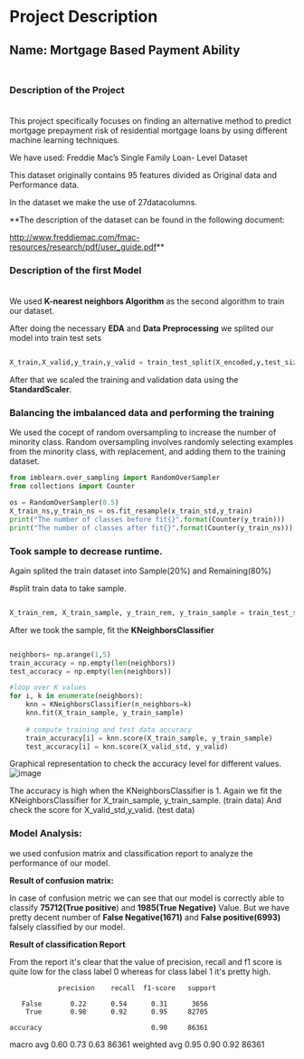 # **Project Description**

## **Name: Mortgage Based Payment Ability** <br><br>

### <b> Description of the Project </b><br><br>

This project specifically focuses on finding an alternative method to predict mortgage prepayment risk of residential mortgage loans by using different machine learning techniques.

We have used: Freddie Mac’s Single Family Loan- Level Dataset

This dataset originally contains 95 features divided as Original data and Performance data.

In the dataset we make the use of 27datacolumns.

**The description of the dataset can be found in the following document:


 http://www.freddiemac.com/fmac-resources/research/pdf/user_guide.pdf**

### <b> Description of the first Model </b><br><br>

We used **K-nearest neighbors Algorithm** as the second algorithm to train our dataset.

After doing the necessary **EDA** and **Data Preprocessing** we splited our model into train test sets 

```python

X_train,X_valid,y_train,y_valid = train_test_split(X_encoded,y,test_size= 0.2,random_state=0)

```
After that we scaled the training and validation data using the **StandardScaler**.

### **Balancing the imbalanced data and performing the training**<br>

We used the cocept of random oversampling to increase the number of minority class. Random oversampling involves randomly selecting examples from the minority class, with replacement, and adding them to the training dataset. 


``` python
from imblearn.over_sampling import RandomOverSampler
from collections import Counter

os = RandomOverSampler(0.5)
X_train_ns,y_train_ns = os.fit_resample(x_train_std,y_train)
print("The number of classes before fit{}".format(Counter(y_train)))
print("The number of classes after fit{}".format(Counter(y_train_ns)))

```

### Took sample to decrease runtime.
Again splited the train dataset into Sample(20%) and Remaining(80%)

#split train data to take sample.
```python

X_train_rem, X_train_sample, y_train_rem, y_train_sample = train_test_split(X_train_ns, y_train_ns, test_size=0.2, random_state=42) 


```
After we took the sample, fit the **KNeighborsClassifier** 

```python

neighbors= np.arange(1,5)
train_accuracy = np.empty(len(neighbors))
test_accuracy = np.empty(len(neighbors))

#loop over K values
for i, k in enumerate(neighbors):
    knn = KNeighborsClassifier(n_neighbors=k)
    knn.fit(X_train_sample, y_train_sample)
    
    # compute training and test data accuracy
    train_accuracy[i] = knn.score(X_train_sample, y_train_sample)
    test_accuracy[i] = knn.score(X_valid_std, y_valid)
```

Graphical representation to check the accuracy level for different values.
![image](https://user-images.githubusercontent.com/89681388/150632733-1a59f579-43f1-4e21-ac5c-239bac16edad.png)

The accuracy is high when the KNeighborsClassifier is 1.
Again we fit the KNeighborsClassifier for X_train_sample, y_train_sample. (train data)
And check the score for X_valid_std,y_valid. (test data)

### **Model Analysis:**

we used confusion matrix and classification report to analyze the performance of our model.

**Result of confusion matrix:**


In case of confusion metric we can see that our model is correctly able to classify **75712(True positive**) and **1985(True Negative)** Value. But we have pretty decent number of **False Negative(1671)** and **False positive(6993)** falsely classified by our model. 

**Result of classification Report**


From the report it's clear that the value of precision, recall and  f1 score is quite low for the class label 0 whereas for class label 1 it's pretty high.

                precision    recall  f1-score   support

       False       0.22      0.54      0.31      3656
        True       0.98      0.92      0.95     82705

    accuracy                           0.90     86361
   macro avg       0.60      0.73      0.63     86361
weighted avg       0.95      0.90      0.92     86361







